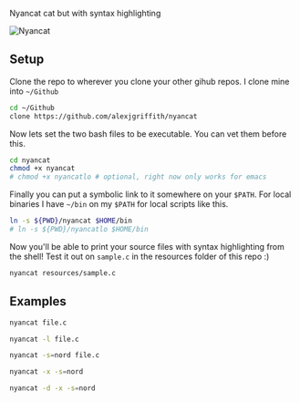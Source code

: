 Nyancat cat but with syntax highlighting

![Nyancat](NYANCATACII.png "Nyancat")

## Setup
Clone the repo to wherever you clone your other gihub repos. I clone mine into `~/Github`
``` sh
cd ~/Github
clone https://github.com/alexjgriffith/nyancat
```

Now lets set the two bash files to be executable. You can vet them before this.
``` sh
cd nyancat
chmod +x nyancat
# chmod +x nyancatlo # optional, right now only works for emacs
```

Finally you can put a symbolic link to it somewhere on your `$PATH`. For local binaries I have `~/bin` on my `$PATH` for local scripts like this.

```sh
ln -s ${PWD}/nyancat $HOME/bin
# ln -s ${PWD}/nyancatlo $HOME/bin
```

Now you'll be able to print your source files with syntax highlighting from the shell! Test it out on `sample.c` in the resources folder of this repo :)
```sh
nyancat resources/sample.c
```

## Examples

``` sh
nyancat file.c
```

``` sh
nyancat -l file.c
```

``` sh
nyancat -s=nord file.c
```

``` sh
nyancat -x -s=nord
```

``` sh
nyancat -d -x -s=nord
```

